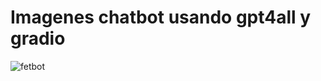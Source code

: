 # Imagenes chatbot usando gpt4all y gradio

![fetbot](https://github.com/carlosgomez247/last_resort/assets/94393665/c1f17bea-51f8-492c-8306-2806b23a8ea1)



